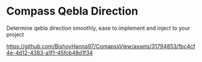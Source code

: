 # Compass Qebla Direction

Determine qebla direction smoothly, ease to implement and inject to your project


https://github.com/BishoyHanna97/ComapssView/assets/31794853/fbc4cf4e-4d12-4383-a1f1-45fcb48d1f34

